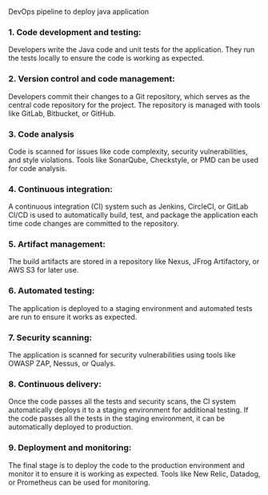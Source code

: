 DevOps pipeline to deploy java application

### 1. Code development and testing: 

Developers write the Java code and unit tests for the application. They run the tests locally to ensure the code is working as expected.

### 2. Version control and code management: ### 

Developers commit their changes to a Git repository, which serves as the central code repository for the project. The repository is managed with tools like GitLab, Bitbucket, or GitHub.

### 3. Code analysis ###

Code is scanned for issues like code complexity, security vulnerabilities, and style violations. Tools like SonarQube, Checkstyle, or PMD can be used for code analysis.

### 4. Continuous integration: ### 

A continuous integration (CI) system such as Jenkins, CircleCI, or GitLab CI/CD is used to automatically build, test, and package the application each time code changes are committed to the repository.

### 5. Artifact management: ###

The build artifacts are stored in a repository like Nexus, JFrog Artifactory, or AWS S3 for later use.

### 6. Automated testing: ###

The application is deployed to a staging environment and automated tests are run to ensure it works as expected.

### 7. Security scanning: ###

The application is scanned for security vulnerabilities using tools like OWASP ZAP, Nessus, or Qualys.

### 8. Continuous delivery: ###

Once the code passes all the tests and security scans, the CI system automatically deploys it to a staging environment for additional testing. If the code passes all the tests in the staging environment, it can be automatically deployed to production.

### 9. Deployment and monitoring: ###

The final stage is to deploy the code to the production environment and monitor it to ensure it is working as expected. Tools like New Relic, Datadog, or Prometheus can be used for monitoring.
